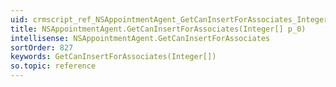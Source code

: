```yaml
---
uid: crmscript_ref_NSAppointmentAgent_GetCanInsertForAssociates_Integer__p_0
title: NSAppointmentAgent.GetCanInsertForAssociates(Integer[] p_0)
intellisense: NSAppointmentAgent.GetCanInsertForAssociates
sortOrder: 827
keywords: GetCanInsertForAssociates(Integer[])
so.topic: reference
---
```





